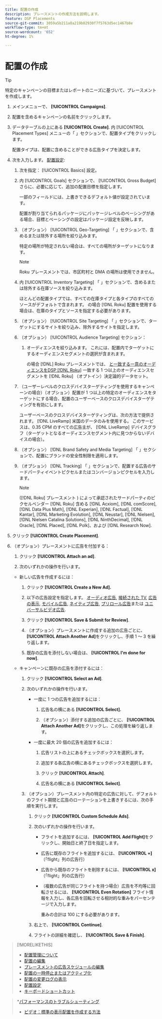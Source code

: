 ```yaml
---
title: 配置の作成
description: プレースメントの作成方法を説明します。
feature: DSP Placements
source-git-commit: 3059a5b211a8a219b02930f7f5763d5ec1467b8e
workflow-type: tm+mt
source-wordcount: '652'
ht-degree: 1%

---
```


# 配置の作成

>[!TIP]
>
>特定のキャンペーンの目標またはレポートのニーズに基づいて、プレースメントを作成します。

1. メインメニューで、 **[!UICONTROL Campaigns]**.

1. 配置を含めるキャンペーンの名前をクリックします。

1. データテーブルの上にある **[!UICONTROL Create]**. 内 [!UICONTROL Placement Types] メニューの「 」セクションで、配置タイプをクリックします。

   配置タイプは、配置に含めることができる広告タイプを決定します。

1. 次を入力します。 [配置設定](placement-settings.md):

   1. 次を指定： [!UICONTROL Basics] 設定。

   1. 内 [!UICONTROL Goals] セクションで、 [!UICONTROL Gross Budget] さらに、必要に応じて、追加の配置目標を指定します。

      一部のフィールドには、上書きできるデフォルト値が設定されています。

      配置が割り当てられるパッケージにパッケージレベルのペーシングがある場合、目標とペーシングの設定はパッケージ設定を反映します。

   1. （オプション） [!UICONTROL Geo-Targeting] 「 」セクションで、含めるまたは除外する場所を絞り込みます。

      特定の場所が特定されない場合は、すべての場所がターゲットになります。

      >[!NOTE]
      >
      >Roku プレースメントでは、市区町村と DMA の場所は使用できません。

   1. 内 [!UICONTROL Inventory Targeting] 「 」セクションで、含めるまたは除外する在庫ソースを絞り込みます。

      ほとんどの配置タイプでは、すべての在庫タイプと各タイプのすべてのソースがデフォルトで含まれます。 の場合 [!DNL Roku] 配置を使用する場合は、在庫のタイプとソースを指定する必要があります。

   1. （オプション） [!UICONTROL Site Targeting] 「 」セクションで、ターゲットにするサイトを絞り込み、除外するサイトを指定します。

   1. （オプション） [!UICONTROL Audience Targeting] セクション：

      1. オーディエンスを絞り込みます。 これには、配置内でターゲットにするオーディエンスセグメントの選択が含まれます。

         の場合 [!DNL] Roku プレースメントでは、 [と一致する一意のオーディエンスをDSP [!DNL Roku]](/help/dsp/inventory/roku-inventory.md) 一致する 1 つ以上のオーディエンスセグメントを [!DNL Roku] （オプトイン）決定論的データセット。
   1. （ユーザーレベルのクロスデバイスターゲティングを使用するキャンペーンの場合）（オプション）配置が 1 つ以上の特定のオーディエンスをターゲットにする場合、配置のユーザーベースのクロスデバイスターゲティングを有効にします。

      ユーザーベースのクロスデバイスターゲティングは、次の方法で提供されます。 [!DNL LiveRamp] 米国のデータのみを使用する。 このサービスは、0.35 CPM のすべての広告主が、 [!DNL LiveRamp] デバイスグラフ（ターゲットとなるオーディエンスセグメント内に見つからないデバイスの場合）。

   1. （オプション） [!DNL Brand Safety and Media Targeting] 「 」セクションで、配置にブランドの安全性制限を適用します。

   1. （オプション） [!DNL Tracking] 「 」セクションで、配置する広告のサードパーティイベントピクセルまたはコンバージョンピクセルを入力します。

      >[!NOTE]
      >
      >([!DNL Roku] プレースメント ) によって承認されたサードパーティのピクセルベンダー [!DNL Roku] 含める [!DNL Acxiom], [!DNL comScore], [!DNL Data Plus Math], [!DNL Experian], [!DNL Factual], [!DNL Kantar], [!DNL Marketing Evolution], [!DNL Neustar], [!DNL Nielsen], [!DNL Nielsen Catalina Solutions], [!DNL NinthDecimal], [!DNL Oracle], [!DNL Placed], [!DNL Polk]、および [!DNL Research Now].


1. クリック **[!UICONTROL Create Placement]**.

1. （オプション）プレースメントに広告を付加する：

   1. クリック **[!UICONTROL Attach an ad]**.

   1. 次のいずれかの操作を行います。
   * 新しい広告を作成するには：

      1. クリック **[!UICONTROL Create a New Ad].**

      1. 以下の広告設定を指定します。 [オーディオ広告](/help/dsp/campaign-management/ads/ad-settings-audio.md), [接続された TV](/help/dsp/campaign-management/ads/ad-settings-connected-tv.md), [広告の表示](/help/dsp/campaign-management/ads/ad-settings-display.md), [モバイル広告](/help/dsp/campaign-management/ads/ad-settings-mobile.md), [ネイティブ広告](/help/dsp/campaign-management/ads/ad-settings-native.md), [プリロール広告](/help/dsp/campaign-management/ads/ad-settings-pre-roll.md)または [ユニバーサルビデオ広告](/help/dsp/campaign-management/ads/ad-settings-universal-video.md).

      1. クリック **[!UICONTROL Save & Submit for Review]**.

      1. （オプション）プレースメントに作成する追加の広告ごとに、 **[!UICONTROL Attach Another Ad]**&#x200B;をクリックし、手順 1 ～ 3 を繰り返します。

      1. 既存の広告を添付しない場合は、 **[!UICONTROL I'm done for now]**.
   * キャンペーンに既存の広告を添付するには：

      1. クリック **[!UICONTROL Select an Ad]**.

      1. 次のいずれかの操作を行います。

         * 一度に 1 つの広告を追加するには：

            1. 広告名の横にある **[!UICONTROL Select].**

            1. （オプション）添付する追加の広告ごとに、 **[!UICONTROL Attach Another Ad]**&#x200B;をクリックし、この処理を繰り返します。
         * 一度に最大 20 個の広告を追加するには：

            1. 広告リストの上にあるチェックボックスを選択します。

            1. 追加する各広告の横にあるチェックボックスを選択します。

            1. クリック **[!UICONTROL Attach]**.

            1. 広告名の横にある **[!UICONTROL Select]**.
      1. （オプション）プレースメント内の特定の広告に対して、デフォルトのフライト期間と広告のローテーションを上書きするには、次の手順を実行します。

         1. クリック **[!UICONTROL Custom Schedule Ads]**.

         1. 次のいずれかの操作を行います。

            * フライトを追加するには、 **[!UICONTROL Add Flight]**&#x200B;をクリックし、開始日と終了日を指定します。

            * 広告に既存のフライトを追加するには、 **[!UICONTROL +]** （「flight」列の広告行）

            * 広告から既存のフライトを削除するには、 **[!UICONTROL x]** （「flight」列の広告行）

            * （複数の広告が同じフライトを持つ場合）広告を不均等に回転させるには、 **[!UICONTROL Even Rotation]** フライト情報を入力し、各広告を回転させる相対的な重みをパーセンテージで入力します。

               重みの合計は 100 にする必要があります。
         1. 右上で、 **[!UICONTROL Continue]**.

         1. フライトの詳細を確認し、 **[!UICONTROL Save & Finish]**.






>[!MORELIKETHIS]
>
>* [配置管理について](placement-about.md)
>* [配置の編集](placement-edit.md)
>* [プレースメントの広告スケジュールの編集](placement-edit-ad-schedule.md)
>* [配置の一時停止またはアクティブ化](placement-pause-activate.md)
>* [配置の変更ログの表示](placement-change-log.md)
>* [配置設定](placement-settings.md)
>* [キーボードショートカット](/help/dsp/campaign-management/reports/keyboard-shortcuts.md)

   >*[パフォーマンスのトラブルシューティング](/help/dsp/optimization/troubleshooting-performance.md)
>* [ビデオ：標準の表示配置を作成する方法](https://video.tv.adobe.com/v/340454)

